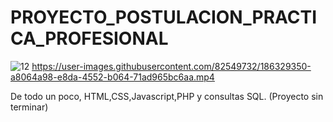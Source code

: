 # PROYECTO_POSTULACION_PRACTICA_PROFESIONAL
![12](https://user-images.githubusercontent.com/82549732/186312493-4810d51e-1c64-450d-b1e7-c07bd3871cc4.png)
https://user-images.githubusercontent.com/82549732/186329350-a8064a98-e8da-4552-b064-71ad965bc6aa.mp4

De todo un poco, HTML,CSS,Javascript,PHP y consultas SQL. (Proyecto sin terminar)







